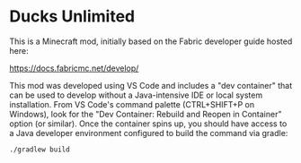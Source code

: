 # Ducks Unlimited

This is a Minecraft mod, initially based on the Fabric developer guide hosted here:

<https://docs.fabricmc.net/develop/>

This mod was developed using VS Code and includes a "dev container" that can be used to develop without a Java-intensive IDE or local system installation. From VS Code's command palette (CTRL+SHIFT+P on Windows), look for the "Dev Container: Rebuild and Reopen in Container" option (or similar). Once the container spins up, you should have access to a Java developer environment configured to build the command via gradle:

```sh
./gradlew build
```
